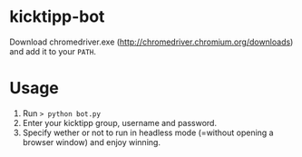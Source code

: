 # kicktipp-bot

Download chromedriver.exe (http://chromedriver.chromium.org/downloads) and add it to your `PATH`.

# Usage

1. Run `> python bot.py`
2. Enter your kicktipp group, username and password. 
3. Specify wether or not to run in headless mode (=without opening a browser window) and enjoy winning.